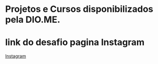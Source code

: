 # Projetos e Cursos disponibilizados pela DIO.ME.

# link do desafio pagina Instagram
[Instagram](https://jwpires.github.io/CursoFullStackDioMe/Desafios/PaginadoInstagram)
